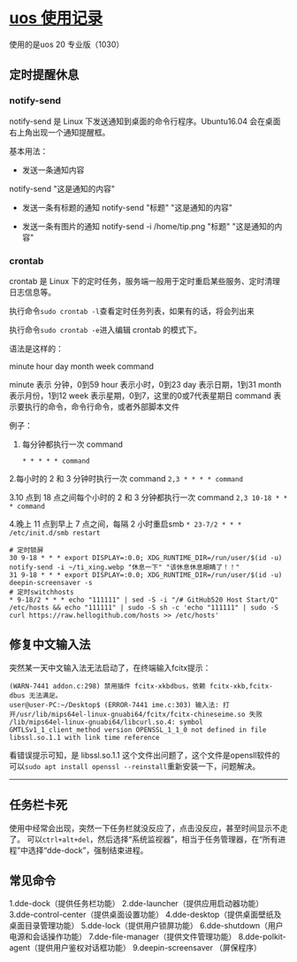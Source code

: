 # [uos 使用记录](https://github.com/zhizunbao84/mygitblog/issues/6)

使用的是uos 20 专业版（1030）

## 定时提醒休息
### notify-send
notify-send 是 Linux 下发送通知到桌面的命令行程序。Ubuntu16.04 会在桌面右上角出现一个通知提醒框。

基本用法：

- 发送一条通知内容

notify-send "这是通知的内容"

- 发送一条有标题的通知
notify-send "标题" "这是通知的内容"

- 发送一条有图片的通知
notify-send -i /home/tip.png "标题" "这是通知的内容"

### crontab
crontab 是 Linux 下的定时任务，服务端一般用于定时重启某些服务、定时清理日志信息等。

执行命令`sudo crontab -l`查看定时任务列表，如果有的话，将会列出来

执行命令`sudo crontab -e`进入编辑 crontab 的模式下。

语法是这样的：

minute hour day month week command

minute 表示 分钟，0到59
hour 表示小时，0到23
day 表示日期，1到31
month 表示月份，1到12
week 表示星期，0到7，这里的0或7代表星期日
command 表示要执行的命令，命令行命令，或者外部脚本文件

例子：

1. 每分钟都执行一次 command

    `* * * * * command`

2.每小时的 2 和 3 分钟时执行一次 command
   `2,3 * * * * command`

3.10 点到 18 点之间每个小时的 2 和 3 分钟都执行一次 command
     `2,3 10-18 * * * command`

4.晚上 11 点到早上 7 点之间，每隔 2 小时重启smb
    `* 23-7/2 * * * /etc/init.d/smb restart`

```
# 定时锁屏
30 9-18 * * * export DISPLAY=:0.0; XDG_RUNTIME_DIR=/run/user/$(id -u) notify-send -i ~/ti_xing.webp "休息一下" "该休息休息眼睛了！！"
31 9-18 * * * export DISPLAY=:0.0; XDG_RUNTIME_DIR=/run/user/$(id -u) deepin-screensaver -s
# 定时switchhosts
* 9-18/2 * * * echo "111111" | sed -S -i "/# GitHub520 Host Start/Q" /etc/hosts && echo "111111" | sudo -S sh -c 'echo "111111" | sudo -S curl https://raw.hellogithub.com/hosts >> /etc/hosts'
```

## 修复中文输入法
突然某一天中文输入法无法启动了，在终端输入fcitx提示：
```
(WARN-7441 addon.c:298) 禁用插件 fcitx-xkbdbus，依赖 fcitx-xkb,fcitx-dbus 无法满足。
user@user-PC:~/Desktop$ (ERROR-7441 ime.c:303) 输入法: 打开/usr/lib/mips64el-linux-gnuabi64/fcitx/fcitx-chineseime.so 失败 /lib/mips64el-linux-gnuabi64/libcurl.so.4: symbol GMTLSv1_1_client_method version OPENSSL_1_1_0 not defined in file libssl.so.1.1 with link time reference

```
看错误提示可知，是 libssl.so.1.1 这个文件出问题了，这个文件是opensll软件的
可以`sudo apt install openssl --reinstall`重新安装一下，问题解决。

---

## 任务栏卡死
使用中经常会出现，突然一下任务栏就没反应了，点击没反应，甚至时间显示不走了。
可以`ctrl+alt+del`，然后选择“系统监视器”，相当于任务管理器，在“所有进程”中选择“dde-dock”，强制结束进程。

## 常见命令
1.dde-dock（提供任务栏功能）
2.dde-launcher（提供应用启动器功能）
3.dde-control-center（提供桌面设置功能）
4.dde-desktop（提供桌面壁纸及桌面目录管理功能）
5.dde-lock（提供用户锁屏功能）
6.dde-shutdown（用户电源和会话操作功能）
7.dde-file-manager（提供文件管理功能）
8.dde-polkit-agent（提供用户鉴权对话框功能）
9.deepin-screensaver （屏保程序）